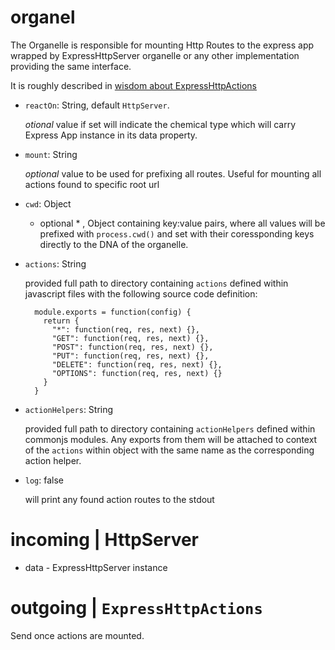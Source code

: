 # organel

The Organelle is responsible for mounting Http Routes to the express app wrapped by ExpressHttpServer organelle or any other implementation providing the same interface.

It is roughly described in [wisdom about ExpressHttpActions](http://wisdom.camplight.net/wisdom/5110e488c489a7ef6d000043/Organic---ExpressHttpActions) 

* `reactOn`: String, default `HttpServer`.

  *otional* value if set will indicate the chemical type which will carry 
  Express App instance in its data property.

* `mount`: String

  *optional* value to be used for prefixing all routes. Useful for mounting all actions found to specific root url

* `cwd`: Object

  * optional * , Object containing key:value pairs, where all values will be prefixed with `process.cwd()` and set with their coressponding keys directly to the DNA of the organelle.

* `actions`: String

  provided full path to directory containing `actions` defined within javascript files with the following source code definition:

        module.exports = function(config) {
          return {
            "*": function(req, res, next) {},
            "GET": function(req, res, next) {},
            "POST": function(req, res, next) {}, 
            "PUT": function(req, res, next) {}, 
            "DELETE": function(req, res, next) {}, 
            "OPTIONS": function(req, res, next) {}
          }
        }

* `actionHelpers`: String

  provided full path to directory containing `actionHelpers` defined within commonjs modules. Any exports from them will be attached to context of the `actions` within object with the same name as the corresponding action helper.

* `log`: false

  will print any found action routes to the stdout

# incoming | HttpServer

* data - ExpressHttpServer instance

# outgoing | `ExpressHttpActions`

Send once actions are mounted.
